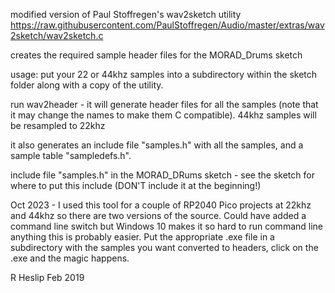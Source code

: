 modified version of Paul Stoffregen's wav2sketch utility https://raw.githubusercontent.com/PaulStoffregen/Audio/master/extras/wav2sketch/wav2sketch.c

creates the required sample header files for the MORAD_Drums sketch

usage: put your 22 or 44khz samples into a subdirectory within the sketch folder along with a copy of the utility. 

run wav2header - it will generate header files for all the samples (note that it may change the names to make them C compatible). 44khz samples will be resampled to 22khz

it also generates an include file "samples.h" with all the samples, and a sample table "sampledefs.h".

include file "samples.h" in the MORAD_DRums sketch - see the sketch for where to put this include (DON'T include it at the beginning!)

Oct 2023 - I used this tool for a couple of RP2040 Pico projects at 22khz and 44khz so there are two versions of the source. Could have added a command line switch but Windows 10 makes it so hard to run command line anything this is probably easier. 
Put the appropriate .exe file in a subdirectory with the samples you want converted to headers, click on the .exe and the magic happens.

R Heslip Feb 2019

